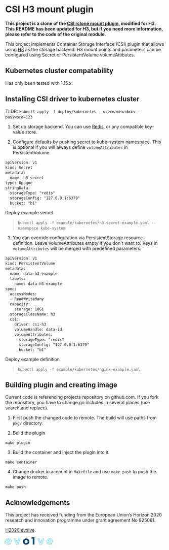 
# CSI H3 mount plugin

**This project is a clone of the [CSI rclone mount plugin](https://github.com/wunderio/csi-rclone), modified for H3. This README has been updated for H3, but if you need more information, please refer to the code of the original module.**

This project implements Container Storage Interface (CSI) plugin that allows using [H3](https://github.com/CARV-ICS-FORTH/h3) as the storage backend. H3 mount points and parameters can be configured using Secret or PersistentVolume volumeAttibutes.

## Kubernetes cluster compatability
Has only been tested with 1.15.x.


## Installing CSI driver to kubernetes cluster
TLDR: `kubectl apply -f deploy/kubernetes --username=admin --password=123`

1. Set up storage backend. You can use [Redis](https://redis.io), or any compatible key-value store.

2. Configure defaults by pushing secret to kube-system namespace. This is optional if you will always define `volumeAttributes` in PersistentVolume.

```
apiVersion: v1
kind: Secret
metadata:
  name: h3-secret
type: Opaque
stringData:
  storageType: "redis"
  storageConfig: "127.0.0.1:6379"
  bucket: "b1"
```

Deploy example secret
> `kubectl apply -f example/kubernetes/h3-secret-example.yaml --namespace kube-system`

3. You can override configuration via PersistentStorage resource definition. Leave volumeAttributes empty if you don't want to. Keys in `volumeAttributes` will be merged with predefined parameters.

```
apiVersion: v1
kind: PersistentVolume
metadata:
  name: data-h3-example
  labels:
    name: data-h3-example
spec:
  accessModes:
  - ReadWriteMany
  capacity:
    storage: 10Gi
  storageClassName: h3
  csi:
    driver: csi-h3
    volumeHandle: data-id
    volumeAttributes:
      storageType: "redis"
      storageConfig: "127.0.0.1:6379"
      bucket: "b1"
```

Deploy example definition
> `kubectl apply -f example/kubernetes/nginx-example.yaml`


## Building plugin and creating image
Current code is referencing projects repository on github.com. If you fork the repository, you have to change go includes in several places (use search and replace).


1. First push the changed code to remote. The build will use paths from `pkg/` directory.

2. Build the plugin
```
make plugin
```

3. Build the container and inject the plugin into it.
```
make container
```

4. Change docker.io account in `Makefile` and use `make push` to push the image to remote.
```
make push
```

## Acknowledgements
This project has received funding from the European Union’s Horizon 2020 research and innovation programme under grant agreement No 825061.

[H2020 evolve](https://www.evolve-h2020.eu/).

<img src="evolve-logo.png" alt="H2020 evolve logo" width="150" height="24.07">
